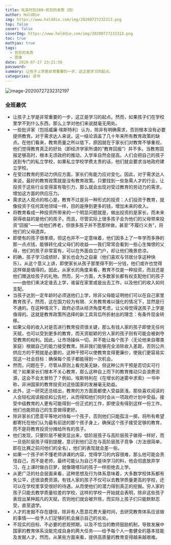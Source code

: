 ```yaml
---
title: 吼呆时刻209-贫穷的本质（四）
author: HoldDie
img: https://www.holddie.com/img/20200727232313.png
top: false
cover: false
coverImg: https://www.holddie.com/img/20200727232313.png
toc: true
mathjax: true
tags:
  - 贫穷的本质
  - 思维
date: 2020-07-27 23:21:56
password:
summary: 让孩子上学是非常重要的一步，这正是学习的起点。
categories: 读书
---
```


![image-20200727232312197](https://www.holddie.com/img/20200727232313.png)

### 全班最优

- 让孩子上学是非常重要的一步，这正是学习的起点。然而，如果孩子们在学校里学不到什么东西，那么上学对他们来说就毫无用处。
- 一些批评家（包括威廉·埃斯特利）认为，除非有明确需求，否则根本没有必要提供教育。对于需求达人来说，这一结论涵盖了几十年来所有教育政策的缺点。在他们看来，教育质量之所以低下，原因就在于家长们对教育不够重视，他们觉得教育真正的好处（即经济学家所谓的“教育回报”）并不多。当教育回报足够高时，根本无须政府的推动，入学率自然会提高。人们会把自己的孩子送到专门的私立学校，如果私立学校学费太贵的话，他们就会要求当地政府建立学校。
- 在受过教育的劳动力供应方面，家长们有能力应对变化。因此，对于需求达人来说，最好的教育政策就是没有教育政策。只要找到一些急需人才的行业，让投资于这些行业变得富有吸引力，那么就会出现对受过教育的劳动力的需求，增加这方面的供应压力。
- 需求达人观点的核心是，教育不过是另一种形式的投资：人们投资于教育，就像投资于任何其他领域一样，目的是挣到更多的钱，增加未来的收入。
- 将教育看成一种投资所带来的一个明显问题就是，做出投资的是家长，而未来获得收益的是他们的孩子。而且，尽管实际上很多孩子会为他们的父母带来投资“回报”——给他们养老，但很多孩子并不愿那样做，甚至“不履行义务”，将他们的父母遗弃。
- 即使有的孩子很孝顺，但这也并不一定意味着，他们因多上了一年学而多挣的那一点点钱，能够转化成父母们的收益——我们常常会看到一些心生悔恨的父母，他们的孩子非常富有，可以在外面自立门户，却让他们晚景悲凉。
- 的确，孩子学习成绩好，家长也会为之自豪（他们喜欢与邻居分享这种快乐）。从这个意义上讲，即使家长从孩子那里得不到一分钱，他们或许也觉得这样做是值得的。因此，从家长的角度来看，教育不仅是一种投资，而且还是他们赠送给孩子的礼物。然而，另一方面，大多数家长都有权支配他们的孩子——由他们来决定谁去上学，谁留在家里或是出去工作，以及他们的收入如何支配。
- 当孩子达到一定年龄时必须送他们上学，除非父母能证明他们可以在自己家里教育孩子。然而，这在国力较为有限、义务教育难以强化的情况下，显然是行不通的。在这种情况下，政府必须从经济角度考虑，让父母觉得送孩子上学是值得的。这就是教育政策所选择的新工具背后所折射出的理念：有条件现金转移。
- 如果父母的收入对是否进行教育投资很关键，那么有钱人家的孩子即使无任何天赋，也可以受到更多的教育，而天资聪颖的穷人家的孩子则有可能会被剥夺受教育的权利。因此，让市场操纵一切，并不能让每个孩子（无论他来自哪类家庭）根据自己的能力接受教育。除非我们能够完全消除收入差距，否则公共供应方的干预就是必要的，这种干预可以使教育变得更廉价，使我们更容易实现这一社会目标：确保每个孩子都能得到一次机会。
- 然而，问题在于，尽管从原则上看完美无缺，但这种公共干预是否切实可行呢？如果家长们根本不关心教育，那么这种自上而下的教育推动只会浪费资源，这会不会太冒险了？例如，埃斯特利在《在增长的迷雾中求索》一书中称，非洲国家的教育投资对这些国家的发展毫无助益。
- 此外，这一研究还总结出，教育的方方面面都使人受益匪浅。那些喜欢阅读的人会轻松阅读报纸和公告栏，从而得知他们何时会从一项政府计划中受益。接受中级教育的人更有可能得到一份正式的工作，即使没有得到这样一份工作，他们也能把自己的生意做得更好。
- 除非家长们愿意平等地对待每一个孩子，否则他们只能孤注一掷，将所有希望都寄托在他们认为最有前途的那个孩子身上，确保这个孩子接受足够的教育，而不是将教育投资分摊给所有的孩子。
- 他们发现，只要阶层不被突显出来，低阶层孩子与高阶层孩子做得一样好，而一旦低阶层孩子得到提醒，意识到他们正在与高阶层孩子竞争（方法很简单，即在比赛之前问他们的全名），他们的表现就会差一些。
- 如果一个孩子听不懂老师讲课的内容，觉得学习的内容很难，那么他可能会责怪自己，而不是老师，最终可能认为自己不是块学习的料，他会彻底放弃学习，在上课时做白日梦，就像珊塔玛的孩子一样拒绝去上学。
- 从更广泛的社会层面来看，这种思想及行为体系意味着，大多数学校体系都有失公平，还很浪费资源。有钱人家的孩子不仅可以去教学质量更高的学校，还可以在学校里享受很好的待遇，从而使他们的潜力得到真正的挖掘。穷人家的孩子只能去教学质量较差的学校，这样的学校一开始就会表明，除非这些孩子表现出某种超凡的天赋，否则他们就会被开除，而实际上孩子们只能默默忍受，直至退学。
- 人才的发掘不存在捷径，除非有人愿意花费大量时间，去研究教育体系应该做的事情——给予人们足够的机会展示自己的长处。
- 不现实的目标、不必要的悲观预期，以及不恰当的教师鼓励机制，导致发展中国家的教育体系没能完成自身的两大任务——给予每个人一套健全的基本技能及发掘人才。然而，从某些方面来看，提供高质量的教育变得越来越艰难。